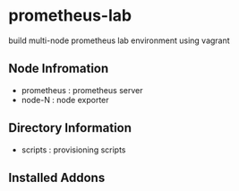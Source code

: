 # prometheus-lab
build multi-node prometheus lab environment using vagrant

## Node Infromation
* prometheus : prometheus server
* node-N : node exporter

## Directory Information
* scripts : provisioning scripts

## Installed Addons
